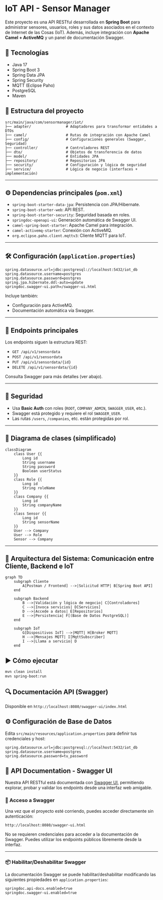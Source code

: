 # IoT API - Sensor Manager

Este proyecto es una API RESTful desarrollada en **Spring Boot** para administrar sensores, usuarios, roles y sus datos asociados en el contexto de Internet de las Cosas (IoT). Además, incluye integración con **Apache Camel + ActiveMQ** y un panel de documentación Swagger.

## 🚀 Tecnologías

- Java 17
- Spring Boot 3
- Spring Data JPA
- Spring Security
- MQTT (Eclipse Paho)
- PostgreSQL
- Maven

## 📁 Estructura del proyecto

```plaintext
src/main/java/com/sensormanager/iot/
├── adapter/                # Adaptadores para transformar entidades a DTOs
├── camel/                  # Rutas de integración con Apache Camel
├── config/                 # Configuraciones generales (Swagger, Seguridad)
├── controller/             # Controladores REST
├── dto/                    # Objetos de transferencia de datos
├── model/                  # Entidades JPA
├── repository/             # Repositorios JPA
├── security/               # Configuración y lógica de seguridad
├── service/                # Lógica de negocio (interfaces + implementación)
```

---

## ⚙️ Dependencias principales (`pom.xml`)

- `spring-boot-starter-data-jpa`: Persistencia con JPA/Hibernate.
- `spring-boot-starter-web`: API REST.
- `spring-boot-starter-security`: Seguridad basada en roles.
- `springdoc-openapi-ui`: Generación automática de Swagger UI.
- `camel-spring-boot-starter`: Apache Camel para integración.
- `camel-activemq-starter`: Conexión con ActiveMQ.
- `org.eclipse.paho.client.mqttv3`: Cliente MQTT para IoT.

---

## 🛠 Configuración (`application.properties`)

```properties
spring.datasource.url=jdbc:postgresql://localhost:5432/iot_db
spring.datasource.username=postgres
spring.datasource.password=postgres
spring.jpa.hibernate.ddl-auto=update
springdoc.swagger-ui.path=/swagger-ui.html
```

Incluye también:
- Configuración para ActiveMQ.
- Documentación automática vía Swagger.

---

## 🔌 Endpoints principales

Los endpoints siguen la estructura REST:

- `GET /api/v1/sensordata`
- `POST /api/v1/sensordata`
- `PUT /api/v1/sensordata/{id}`
- `DELETE /api/v1/sensordata/{id}`

Consulta Swagger para más detalles (ver abajo).

---

## 🔐 Seguridad

- Usa **Basic Auth** con roles (`ROOT`, `COMPANY_ADMIN`, `SWAGGER_USER`, etc.).
- Swagger está protegido y requiere el rol `SWAGGER_USER`.
- Las rutas `/users`, `/companies`, etc. están protegidas por rol.

---

## 📘 Diagrama de clases (simplificado)

```mermaid
classDiagram
    class User {{
        Long id
        String username
        String password
        Boolean userStatus
    }}
    class Role {{
        Long id
        String roleName
    }}
    class Company {{
        Long id
        String companyName
    }}
    class Sensor {{
        Long id
        String sensorName
    }}
    User --> Company
    User --> Role
    Sensor --> Company
```
---
## 🧭 Arquitectura del Sistema: Comunicación entre Cliente, Backend e IoT
```mermaid
graph TD
    subgraph Cliente
        A[Postman / Frontend] -->|Solicitud HTTP| B[Spring Boot API]
    end

    subgraph Backend
        B -->|Validación y lógica de negocio| C[Controladores]
        C -->|Invoca servicios| D[Servicios]
        D -->|Accede a datos| E[Repositorios]
        E -->|Persistencia| F[(Base de Datos PostgreSQL)]
    end

    subgraph IoT
        G[Dispositivos IoT] -->|MQTT| H[Broker MQTT]
        H -->|Mensajes MQTT| I[MqttSubscriber]
        I -->|Llama a servicio| D
    end
```

## ▶️ Cómo ejecutar

```bash
mvn clean install
mvn spring-boot:run
```

## 🔍 Documentación API (Swagger)

Disponible en `http://localhost:8080/swagger-ui/index.html`

## ⚙️ Configuración de Base de Datos

Edita `src/main/resources/application.properties` para definir tus credenciales y host:

```properties
spring.datasource.url=jdbc:postgresql://localhost:5432/iot_db
spring.datasource.username=postgres
spring.datasource.password=tu_password
```

## 📘 API Documentation - Swagger UI

Nuestra API RESTful está documentada con [Swagger UI](https://swagger.io/tools/swagger-ui/), permitiendo explorar, probar y validar los endpoints desde una interfaz web amigable.

### 🚀 Acceso a Swagger

Una vez que el proyecto esté corriendo, puedes acceder directamente sin autenticación:

```
http://localhost:8080/swagger-ui.html
```

No se requieren credenciales para acceder a la documentación de Swagger. Puedes utilizar los endpoints públicos libremente desde la interfaz.

---

### 📦 Habilitar/Deshabilitar Swagger

La documentación Swagger se puede habilitar/deshabilitar modificando las siguientes propiedades en `application.properties`:

```properties
springdoc.api-docs.enabled=true
springdoc.swagger-ui.enabled=true
```
